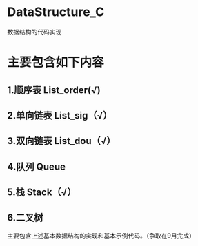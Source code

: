 # DataStructure_C
数据结构的代码实现


# 主要包含如下内容
## 1.顺序表 List_order(√)
## 2.单向链表 List_sig（√）
## 3.双向链表 List_dou（√）
## 4.队列 Queue
## 5.栈 Stack（√）
## 6.二叉树

主要包含上述基本数据结构的实现和基本示例代码。（争取在9月完成）

